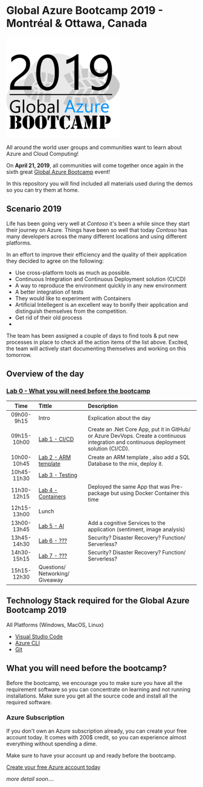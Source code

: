 ﻿# Global Azure Bootcamp 2019 - Montréal & Ottawa, Canada

![gablogo][gablogo]

All around the world user groups and communities want to learn about Azure and Cloud Computing!

On **April 21, 2019**, all communities will come together once again in the sixth great [Global Azure Bootcamp](https://global.azurebootcamp.net/) event! 

In this repository you will find included all materials used during the demos so you can try them at home.


## Scenario 2019
Life has been going very well at *Contoso* it's been a while since they start their journey on Azure. Things have been so well that today *Contoso* has many developers across the many different locations and using different platforms. 

In an effort to improve their efficiency and the quality of their application they decided to agree on the following:

* Use cross-platform tools as much as possible. 
* Continuous Integration and Continuous Deployment solution (CI/CD)
* A way to reproduce the environment quickly in any new environment
* A better integration of tests
* They would like to experiment with Containers
* Artificial Intellegent is an excellent way to bonify their application and distinguish themselves from the competition.
* Get rid of their old process
* 

The team has been assigned a couple of days to find tools & put new processes in place to check all the action items of the list above. Excited, the team will actively start documenting themselves and working on this tomorrow.

## Overview of the day

### [Lab 0 - What you will need before the bootcamp](./Lab0/README.md) 


| Time |   Tittle   | Description  |
| :----: | :-------   | :----------- |
| 09h00-9h15  | Intro                              | Explication about the day
| 09h15-10h00 | [Lab 1 - CI/CD ](./Lab1/README.md) | Create an .Net Core App, put it in GitHub/ or Azure DevVops. Create a continuous integration and continuous deployment solution (CI/CD).
| 10h00-10h45 | [Lab 2 - ARM template](./Lab2/README.md) | Create an ARM template , also add a SQL Database to the mix, deploy it.
| 10h45-11h30 | [Lab 3 - Testing](./Lab3/README.md) |  
| 11h30-12h15 | [Lab 4 - Containers](./Lab4/README.md) | Deployed the same App that was Pre-package but using Docker Container this time
| 12h15-13h00 | Lunch 
| 13h00-13h45 | [Lab 5 - AI](./Lab5/README.md)      | Add a cognitive Services to the application (sentiment, image analysis)
| 13h45-14h30 | [Lab 6 - ???](./Lab7/readme.md)     | Security? Disaster Recovery? Function/ Serverless? 
| 14h30-15h15 | [Lab 7 - ???](./Lab7/README.md)     | Security? Disaster Recovery? Function/ Serverless? 
| 15h15-12h30 | Questions/ Networking/ Giveaway

## Technology Stack required for the Global Azure Bootcamp 2019

All Platforms (Windows, MacOS, Linux)

* [Visual Studio Code](https://code.visualstudio.com/?wt.mc_id=vscom_downloads)
* [Azure CLI](https://docs.microsoft.com/en-us/cli/azure/install-azure-cli?view=azure-cli-latest)
* [Git](https://git-scm.com/downloads)

## What you will need before the bootcamp?

Before the bootcamp, we encourage you to make sure you have all the requirement software so you can concentrate on learning and not running installations.  Make sure you get all the source code and install all the required software.

### Azure Subscription
If you don't own an Azure subscription already, you can create your free account today. It comes with 200$ credit, so you can experience almost everything without spending a dime. 

Make sure to have your account up and ready before the bootcamp.

[Create your free Azure account today](https://azure.microsoft.com/en-us/free/)

*more detail soon....*

[gablogo]: ./medias/GlobalAzureBootcamp2019.png "Global Azure Bootcamp 2019"
